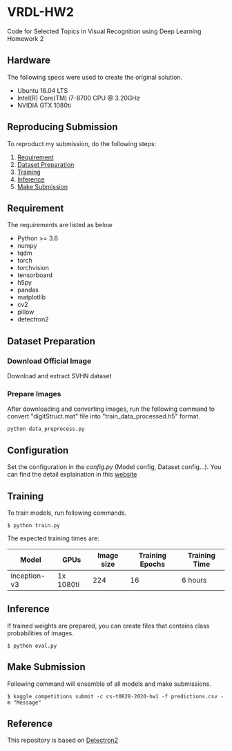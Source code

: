 # VRDL-HW2
Code for Selected Topics in Visual Recognition using Deep Learning Homework 2

## Hardware
The following specs were used to create the original solution.
- Ubuntu 16.04 LTS
- Intel(R) Core(TM) i7-8700 CPU @ 3.20GHz
- NVIDIA GTX 1080ti

## Reproducing Submission
To reproduct my submission, do the following steps:
1. [Requirement](#requirement)
2. [Dataset Preparation](#dataset-preparation)
2. [Training](#training)
3. [Inference](#inference)
4. [Make Submission](#make-submission)

## Requirement
The requirements are listed as below
- Python >= 3.6
- numpy
- tqdm
- torch
- torchvision
- tensorboard
- h5py
- pandas 
- matplotlib
- cv2
- pillow
- detectron2

## Dataset Preparation
### Download Official Image
Download and extract SVHN dataset

### Prepare Images
After downloading and converting images, run the following command to convert "digitStruct.mat" file into "train_data_processed.h5" format.
```
python data_preprocess.py
```

## Configuration
Set the configuration in the *config.py* (Model config, Dataset config...). You can find the detail explaination in this [website](https://detectron2.readthedocs.io/modules/config.html#config-references)

## Training
To train models, run following commands.
```
$ python train.py
```

The expected training times are:

Model | GPUs | Image size | Training Epochs | Training Time
------------ | ------------- | ------------- | ------------- | -------------
inception-v3 | 1x 1080ti | 224 | 16 | 6 hours

## Inference
If trained weights are prepared, you can create files that contains class probabilities of images.
```
$ python eval.py
```

## Make Submission
Following command will ensemble of all models and make submissions.
```
$ kaggle competitions submit -c cs-t0828-2020-hw1 -f predictions.csv -m "Message"
```

## Reference
This repository is based on [Detectron2](https://github.com/facebookresearch/detectron2)


